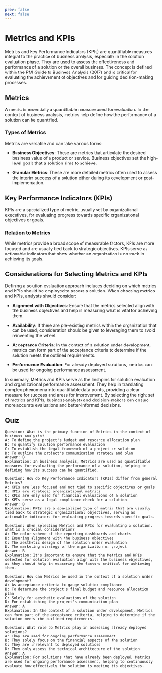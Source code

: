 ```yaml
---
prev: false
next: false
---
```


# Metrics and KPIs

Metrics and Key Performance Indicators (KPIs) are quantifiable measures integral to the practice of business analysis, especially in the solution evaluation phase. They are used to assess the effectiveness and performance of a solution or the overall business. The concept is defined within the PMI Guide to Business Analysis (2017) and is critical for evaluating the achievement of objectives and for guiding decision-making processes.

## Metrics

A metric is essentially a quantifiable measure used for evaluation. In the context of business analysis, metrics help define how the performance of a solution can be quantified.

### Types of Metrics

Metrics are versatile and can take various forms:

- **Business Objectives**: These are metrics that articulate the desired business value of a product or service. Business objectives set the high-level goals that a solution aims to achieve.

- **Granular Metrics**: These are more detailed metrics often used to assess the interim success of a solution either during its development or post-implementation.

## Key Performance Indicators (KPIs)

KPIs are a specialized type of metric, usually set by organizational executives, for evaluating progress towards specific organizational objectives or goals.

### Relation to Metrics

While metrics provide a broad scope of measurable factors, KPIs are more focused and are usually tied back to strategic objectives. KPIs serve as actionable indicators that show whether an organization is on track in achieving its goals.

## Considerations for Selecting Metrics and KPIs

Defining a solution evaluation approach includes deciding on which metrics and KPIs should be employed to assess a solution. When choosing metrics and KPIs, analysts should consider:

- **Alignment with Objectives**: Ensure that the metrics selected align with the business objectives and help in measuring what is vital for achieving them.

- **Availability**: If there are pre-existing metrics within the organization that can be used, consideration should be given to leveraging them to avoid reinventing the wheel.

- **Acceptance Criteria**: In the context of a solution under development, metrics can form part of the acceptance criteria to determine if the solution meets the outlined requirements.

- **Performance Evaluation**: For already deployed solutions, metrics can be used for ongoing performance assessment.

In summary, Metrics and KPIs serve as the linchpins for solution evaluation and organizational performance assessment. They help in translating complex phenomena into quantifiable data points, providing a clear measure for success and areas for improvement. By selecting the right set of metrics and KPIs, business analysts and decision-makers can ensure more accurate evaluations and better-informed decisions.

## Quiz

```quiz
Question: What is the primary function of Metrics in the context of business analysis?
A: To define the project's budget and resource allocation plan
B: To quantify solution performance evaluation
C: To establish the legal framework of a project or solution
D: To outline the project's communication strategy and plan
Answer: B
Explanation: In business analysis, Metrics are used as quantifiable measures for evaluating the performance of a solution, helping in defining how its success can be quantified.

Question: How do Key Performance Indicators (KPIs) differ from general Metrics?
A: KPIs are less focused and not tied to specific objectives or goals
B: KPIs are strategic organizational metrics
C: KPIs are only used for financial evaluations of a solution
D: KPIs serve as a legal compliance check for a solution
Answer: B
Explanation: KPIs are a specialized type of metric that are usually tied back to strategic organizational objectives, serving as actionable indicators for evaluating progress towards specific goals.

Question: When selecting Metrics and KPIs for evaluating a solution, what is a crucial consideration?
A: The color scheme of the reporting dashboards and charts
B: Ensuring alignment with the business objectives
C: The aesthetic design of the solution under evaluation
D: The marketing strategy of the organization or project
Answer: B
Explanation: It's important to ensure that the Metrics and KPIs selected for solution evaluation align with the business objectives, as they should help in measuring the factors critical for achieving them.

Question: How can Metrics be used in the context of a solution under development?
A: As acceptance criteria to gauge solution compliance
B: To determine the project's final budget and resource allocation plan
C: Solely for aesthetic evaluations of the solution
D: For establishing the project's communication plan
Answer: A
Explanation: In the context of a solution under development, Metrics can form part of the acceptance criteria, helping to determine if the solution meets the outlined requirements.

Question: What role do Metrics play in assessing already deployed solutions?
A: They are used for ongoing performance assessment
B: They solely focus on the financial aspects of the solution
C: They are irrelevant to deployed solutions
D: They only assess the technical architecture of the solution
Answer: A
Explanation: For solutions that have already been deployed, Metrics are used for ongoing performance assessment, helping to continuously evaluate how effectively the solution is meeting its objectives.
```
